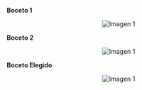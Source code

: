 **Boceto 1**
<p align="center">
  <img src="https://github.com/aquinoestoyxd/FD-Grupo2/blob/main/Imágenes/WhatsApp%20Image%202025-05-28%20at%2023.49.46.jpeg?raw=true" alt="Imagen 1"
</p>

**Boceto 2**
<p align="center">
  <img src="https://github.com/aquinoestoyxd/FD-Grupo2/blob/main/Imágenes/WhatsApp%20Image%202025-05-29%20at%2000.19.51.jpeg?raw=true" alt="Imagen 1"
</p>
  
**Boceto Elegido**
<p align="center">
  <img src="https://github.com/aquinoestoyxd/FD-Grupo2/blob/main/Imágenes/WhatsApp%20Image%202025-05-28%20at%2022.43.11.jpeg?raw=true" alt="Imagen 1"
</p>

